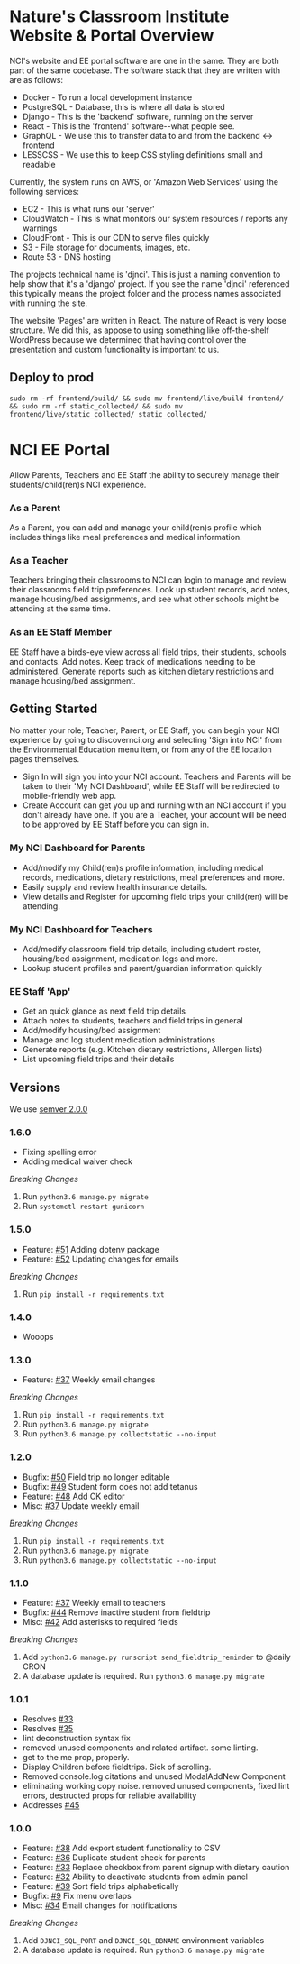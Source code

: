 # Nature's Classroom Institute Website & Portal Overview

NCI's website and EE portal software are one in the same. They are both part of the same codebase. The software stack that they are written with are as follows:

* Docker - To run a local development instance
* PostgreSQL - Database, this is where all data is stored
* Django - This is the 'backend' software, running on the server
* React - This is the 'frontend' software--what people see.
* GraphQL - We use this to transfer data to and from the backend <-> frontend
* LESSCSS - We use this to keep CSS styling definitions small and readable

Currently, the system runs on AWS, or 'Amazon Web Services' using the following services:

* EC2 - This is what runs our 'server'
* CloudWatch - This is what monitors our system resources / reports any warnings
* CloudFront - This is our CDN to serve files quickly
* S3 - File storage for documents, images, etc.
* Route 53 - DNS hosting

The projects technical name is 'djnci'. This is just a naming convention to help show that it's a 'django' project. If you see the name 'djnci' referenced this typically means the project folder and the process names associated with running the site.

The website 'Pages' are written in React. The nature of React is very loose structure. We did this, as appose to using something like off-the-shelf WordPress because we determined that having control over the presentation and custom functionality is important to us.

## Deploy to prod
    sudo rm -rf frontend/build/ && sudo mv frontend/live/build frontend/ && sudo rm -rf static_collected/ && sudo mv frontend/live/static_collected/ static_collected/

# NCI EE Portal
Allow Parents, Teachers and EE Staff the ability to securely manage their students/child(ren)s NCI experience.

### As a Parent
As a Parent, you can add and manage your child(ren)s profile which includes things like meal preferences and medical information.

### As a Teacher
Teachers bringing their classrooms to NCI can login to manage and review their classrooms field trip preferences. Look up student records, add notes, manage housing/bed assignments, and see what other schools might be attending at the same time.

### As an EE Staff Member
EE Staff have a birds-eye view across all field trips, their students, schools and contacts. Add notes. Keep track of medications needing to be administered. Generate reports such as kitchen dietary restrictions and manage housing/bed assignment.

## Getting Started
No matter your role; Teacher, Parent, or EE Staff, you can begin your NCI experience by going to discovernci.org and selecting 'Sign into NCI' from the Environmental Education menu item, or from any of the EE location pages themselves.

* Sign In will sign you into your NCI account. Teachers and Parents will be taken to their 'My NCI Dashboard', while EE Staff will be redirected to mobile-friendly web app.
* Create Account can get you up and running with an NCI account if you don't already have one. If you are a Teacher, your account will be need to be approved by EE Staff before you can sign in.

### My NCI Dashboard for Parents
* Add/modify my Child(ren)s profile information, including medical records, medications, dietary restrictions, meal preferences and more.
* Easily supply and review health insurance details.
* View details and Register for upcoming field trips your child(ren) will be attending.

### My NCI Dashboard for Teachers
* Add/modify classroom field trip details, including student roster, housing/bed assignment, medication logs and more.
* Lookup student profiles and parent/guardian information quickly

### EE Staff 'App'
* Get an quick glance as next field trip details
* Attach notes to students, teachers and field trips in general
* Add/modify housing/bed assignment
* Manage and log student medication administrations
* Generate reports (e.g. Kitchen dietary restrictions, Allergen lists)
* List upcoming field trips and their details


## Versions
We use [semver 2.0.0](https://semver.org/spec/v2.0.0.html)

### 1.6.0
* Fixing spelling error
* Adding medical waiver check

*Breaking Changes* 
1. Run `python3.6 manage.py migrate`
1. Run `systemctl restart gunicorn`

### 1.5.0
* Feature: [#51](/../../issues/51) Adding dotenv package
* Feature: [#52](/../../issues/52) Updating changes for emails

*Breaking Changes*
 1. Run `pip install -r requirements.txt`
 
### 1.4.0
* Wooops

### 1.3.0
* Feature: [#37](/.../../issues/37) Weekly email changes

*Breaking Changes*

1. Run `pip install -r requirements.txt`
1. Run `python3.6 manage.py migrate` 
1. Run `python3.6 manage.py collectstatic --no-input`


### 1.2.0
* Bugfix: [#50](/../../issues/50) Field trip no longer editable
* Bugfix: [#49](/../../issues/49) Student form does not add tetanus
* Feature: [#48](/../../issues/48) Add CK editor
* Misc: [#37](/../../issues/37) Update weekly email

*Breaking Changes*

1. Run `pip install -r requirements.txt`
1. Run `python3.6 manage.py migrate` 
1. Run `python3.6 manage.py collectstatic --no-input`


### 1.1.0

* Feature: [#37](/../../issues/37) Weekly email to teachers
* Bugfix: [#44](/../../issues/47) Remove inactive student from fieldtrip
* Misc: [#42](/../../issues/42) Add asterisks to required fields


*Breaking Changes*

1. Add `python3.6 manage.py runscript send_fieldtrip_reminder` to @daily CRON
1. A database update is required. Run `python3.6 manage.py migrate`

### 1.0.1
* Resolves [#33](/../../issues/33)
* Resolves [#35](/../../issues/35)
* lint deconstruction syntax fix
* removed unused components and related artifact. some linting.
* get to the me prop, properly.
* Display Children before fieldtrips. Sick of scrolling.
* Removed console.log citations and unused ModalAddNew Component
* eliminating working copy noise. removed unused components, fixed lint errors, destructed props for reliable availability
* Addresses [#45](/../../issues/45)

### 1.0.0

* Feature: [#38](/../../issues/38) Add export student functionality to CSV
* Feature: [#36](/../../issues/36) Duplicate student check for parents
* Feature: [#33](/../../issues/33) Replace checkbox from parent signup with dietary caution
* Feature: [#32](/../../issues/32) Ability to deactivate students from admin panel
* Feature: [#39](/../../issues/39) Sort field trips alphabetically
* Bugfix: [#9](/../../issues/9) Fix menu overlaps
* Misc: [#34](/../../issues/34) Email changes for notifications

*Breaking Changes*

1. Add `DJNCI_SQL_PORT` and `DJNCI_SQL_DBNAME` environment variables
1. A database update is required. Run `python3.6 manage.py migrate`
